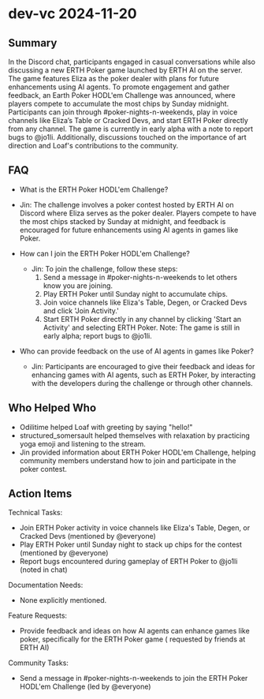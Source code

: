 # dev-vc 2024-11-20

## Summary

In the Discord chat, participants engaged in casual conversations while also discussing a new ERTH Poker game launched
by ERTH AI on the server. The game features Eliza as the poker dealer with plans for future enhancements using AI
agents. To promote engagement and gather feedback, an Earth Poker HODL'em Challenge was announced, where players compete
to accumulate the most chips by Sunday midnight. Participants can join through #poker-nights-n-weekends, play in voice
channels like Eliza’s Table or Cracked Devs, and start ERTH Poker directly from any channel. The game is currently in
early alpha with a note to report bugs to @jo1li. Additionally, discussions touched on the importance of art direction
and Loaf's contributions to the community.

## FAQ

- What is the ERTH Poker HODL'em Challenge?
- Jin: The challenge involves a poker contest hosted by ERTH AI on Discord where Eliza serves as the poker dealer.
  Players compete to have the most chips stacked by Sunday at midnight, and feedback is encouraged for future
  enhancements using AI agents in games like Poker.

- How can I join the ERTH Poker HODL'em Challenge?

    - Jin: To join the challenge, follow these steps:
        1. Send a message in #poker-nights-n-weekends to let others know you are joining.
        2. Play ERTH Poker until Sunday night to accumulate chips.
        3. Join voice channels like Eliza's Table, Degen, or Cracked Devs and click 'Join Activity.'
        4. Start ERTH Poker directly in any channel by clicking 'Start an Activity' and selecting ERTH Poker.
           Note: The game is still in early alpha; report bugs to @jo1li.

- Who can provide feedback on the use of AI agents in games like Poker?
    - Jin: Participants are encouraged to give their feedback and ideas for enhancing games with AI agents, such as ERTH
      Poker, by interacting with the developers during the challenge or through other channels.

## Who Helped Who

- Odilitime helped Loaf with greeting by saying "hello!"
- structured_somersault helped themselves with relaxation by practicing yoga emoji and listening to the stream.
- Jin provided information about ERTH Poker HODL'em Challenge, helping community members understand how to join and participate in the poker contest.

## Action Items

Technical Tasks:

- Join ERTH Poker activity in voice channels like Eliza's Table, Degen, or Cracked Devs (mentioned by @everyone)
- Play ERTH Poker until Sunday night to stack up chips for the contest (mentioned by @everyone)
- Report bugs encountered during gameplay of ERTH Poker to @jo1li (noted in chat)

Documentation Needs:

- None explicitly mentioned.

Feature Requests:

- Provide feedback and ideas on how AI agents can enhance games like poker, specifically for the ERTH Poker game (
  requested by friends at ERTH AI)

Community Tasks:

- Send a message in #poker-nights-n-weekends to join the ERTH Poker HODL'em Challenge (led by @everyone)
